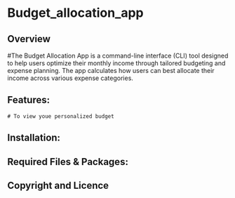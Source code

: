 # Budget_allocation_app

## Overview
 #The Budget Allocation App is a command-line interface (CLI) tool designed to help users optimize their monthly income through tailored budgeting and expense planning. The app calculates how users can best allocate their income across various expense categories.


## Features:
    # To view youe personalized budget

## Installation:


## Required Files & Packages:

## Copyright and Licence 
